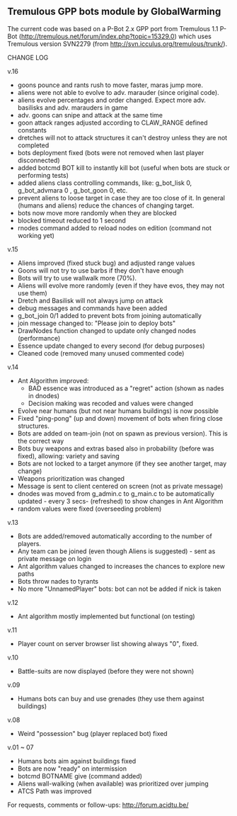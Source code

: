 Tremulous GPP bots module by GlobalWarming
------------------------------------------

The current code was based on a P-Bot 2.x GPP port from Tremulous 1.1 P-Bot (http://tremulous.net/forum/index.php?topic=15329.0) which uses Tremulous version SVN2279 (from http://svn.icculus.org/tremulous/trunk/).

CHANGE LOG

v.16
* goons pounce and rants rush to move faster, maras jump more.
* aliens were not able to evolve to adv. marauder (since original code).
* aliens evolve percentages and order changed. Expect more adv. basilisks and adv. marauders in game
* adv. goons can snipe and attack at the same time
* goon attack ranges adjusted according to CLAW_RANGE defined constants
* dretches will not to attack structures it can't destroy unless they are not completed
* bots deployment fixed (bots were not removed when last player disconnected)
* added botcmd BOT kill to instantly kill bot (useful when bots are stuck or performing tests)
* added aliens class controlling commands, like: g_bot_lisk 0,  g_bot_advmara 0 , g_bot_goon 0,  etc.
* prevent aliens to loose target in case they are too close of it. In general (humans and aliens) reduce the chances of changing target.
* bots now move more randomly when they are blocked
* blocked timeout reduced to 1 second
* rnodes command added to reload nodes on edition (command not working yet)

v.15
* Aliens improved (fixed stuck bug) and adjusted range values
* Goons will not try to use barbs if they don't have enough
* Bots will try to use wallwalk more (70%).
* Aliens will evolve more randomly (even if they have evos, they may not use them)
* Dretch and Basilisk will not always jump on attack
* debug messages and commands have been added
* g_bot_join 0/1 added to prevent bots from joining automatically
* join message changed to: "Please join to deploy bots"
* DrawNodes function changed to update only changed nodes (performance)
* Essence update changed to every second (for debug purposes)
* Cleaned code (removed many unused commented code)

v.14
* Ant Algorithm improved:
    - BAD essence was introduced as a "regret" action (shown as nades in dnodes)
    - Decision making was recoded and values were changed
* Evolve near humans (but not near humans buildings) is now possible
* Fixed "ping-pong" (up and down) movement of bots when firing close structures.
* Bots are added on team-join (not on spawn as previous version). This is the correct way
* Bots buy weapons and extras based also in probability (before was fixed), allowing: variety and saving
* Bots are not locked to a target anymore (if they see another target, may change)
* Weapons prioritization was changed
* Message is sent to client centered on screen (not as private message)
* dnodes was moved from g_admin.c to g_main.c to be automatically updated - every 3 secs- (refreshed) to show changes in Ant Algorithm
* random values were fixed (overseeding problem)

v.13
* Bots are added/removed automatically according to the number of players.
* Any team can be joined (even though Aliens is suggested) - sent as private message on login
* Ant algorithm values changed to increases the chances to explore new paths
* Bots throw nades to tyrants
* No more "UnnamedPlayer" bots: bot can not be added if nick is taken

v.12
* Ant algorithm mostly implemented but functional (on testing)

v.11
* Player count on server browser list showing always "0", fixed.

v.10
* Battle-suits are now displayed (before they were not shown)

v.09
* Humans bots can buy and use grenades (they use them against buildings)

v.08
* Weird "possession" bug (player replaced bot) fixed

v.01 ~ 07
* Humans bots aim against buildings fixed
* Bots are now "ready" on intermission
* botcmd BOTNAME give (command added)
* Aliens wall-walking (when available) was prioritized over jumping
* ATCS Path was improved

For requests, comments or follow-ups: 
http://forum.acidtu.be/
